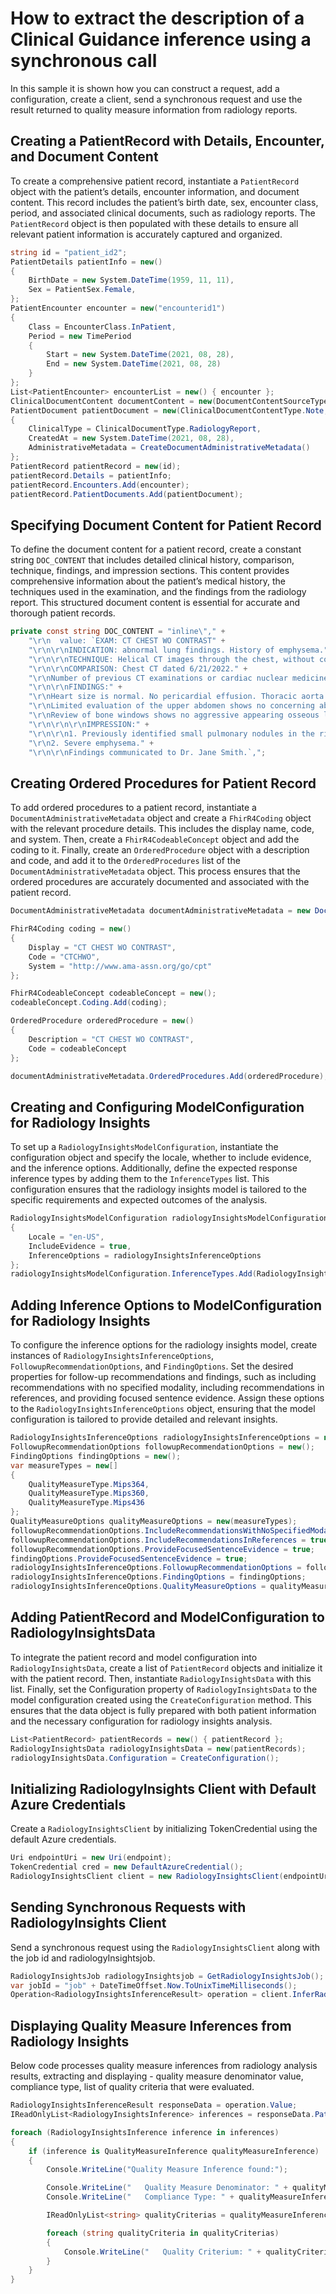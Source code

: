 # How to extract the description of a Clinical Guidance inference using a synchronous call

In this sample it is shown how you can construct a request, add a configuration, create a client, send a synchronous request and use the result returned to quality measure information from radiology reports.

## Creating a PatientRecord with Details, Encounter, and Document Content
To create a comprehensive patient record, instantiate a `PatientRecord` object with the patient’s details, encounter information, and document content. This record includes the patient’s birth date, sex, encounter class, period, and associated clinical documents, such as radiology reports. The `PatientRecord` object is then populated with these details to ensure all relevant patient information is accurately captured and organized.
```C# Snippet:Quality_Measure_Sync_Tests_Samples_CreatePatientRecord
string id = "patient_id2";
PatientDetails patientInfo = new()
{
    BirthDate = new System.DateTime(1959, 11, 11),
    Sex = PatientSex.Female,
};
PatientEncounter encounter = new("encounterid1")
{
    Class = EncounterClass.InPatient,
    Period = new TimePeriod
    {
        Start = new System.DateTime(2021, 08, 28),
        End = new System.DateTime(2021, 08, 28)
    }
};
List<PatientEncounter> encounterList = new() { encounter };
ClinicalDocumentContent documentContent = new(DocumentContentSourceType.Inline, DOC_CONTENT);
PatientDocument patientDocument = new(ClinicalDocumentContentType.Note, "doc2", documentContent)
{
    ClinicalType = ClinicalDocumentType.RadiologyReport,
    CreatedAt = new System.DateTime(2021, 08, 28),
    AdministrativeMetadata = CreateDocumentAdministrativeMetadata()
};
PatientRecord patientRecord = new(id);
patientRecord.Details = patientInfo;
patientRecord.Encounters.Add(encounter);
patientRecord.PatientDocuments.Add(patientDocument);
```

## Specifying Document Content for Patient Record
To define the document content for a patient record, create a constant string `DOC_CONTENT` that includes detailed clinical history, comparison, technique, findings, and impression sections. This content provides comprehensive information about the patient’s medical history, the techniques used in the examination, and the findings from the radiology report. This structured document content is essential for accurate and thorough patient records.
```C# Snippet:Quality_Measure_Sync_Tests_Samples_Doc_Content
private const string DOC_CONTENT = "inline\"," +
    "\r\n  value: `EXAM: CT CHEST WO CONTRAST" +
    "\r\n\r\nINDICATION: abnormal lung findings. History of emphysema." +
    "\r\n\r\nTECHNIQUE: Helical CT images through the chest, without contrast. This exam was performed using one or more of the following dose reduction techniques: Automated exposure control, adjustment of the mA and/or kV according to patient size, and/or use of iterative reconstruction technique. " +
    "\r\n\r\nCOMPARISON: Chest CT dated 6/21/2022." +
    "\r\nNumber of previous CT examinations or cardiac nuclear medicine (myocardial perfusion) examinations performed in the preceding 12-months: 2" +
    "\r\n\r\nFINDINGS:" +
    "\r\nHeart size is normal. No pericardial effusion. Thoracic aorta as well as pulmonary arteries are normal in caliber. There are dense coronary artery calcifications. No enlarged axillary, mediastinal, or hilar lymph nodes by CT size criteria. Central airways are widely patent. No bronchial wall thickening. No pneumothorax, pleural effusion or pulmonary edema. The previously identified posterior right upper lobe nodules are no longer seen. However, there are multiple new small pulmonary nodules. An 8 mm nodule in the right upper lobe, image #15 series 4. New posterior right upper lobe nodule measuring 6 mm, image #28 series 4. New 1.2 cm pulmonary nodule, right upper lobe, image #33 series 4. New 4 mm pulmonary nodule left upper lobe, image #22 series 4. New 8 mm pulmonary nodule in the left upper lobe adjacent to the fissure, image #42 series 4. A few new tiny 2 to 3 mm pulmonary nodules are also noted in the left lower lobe. As before there is a background of severe emphysema. No evidence of pneumonia." +
    "\r\nLimited evaluation of the upper abdomen shows no concerning abnormality." +
    "\r\nReview of bone windows shows no aggressive appearing osseous lesions." +
    "\r\n\r\n\r\nIMPRESSION:" +
    "\r\n\r\n1. Previously identified small pulmonary nodules in the right upper lobe have resolved, but there are multiple new small nodules scattered throughout both lungs. Recommend short-term follow-up with noncontrast chest CT in 3 months as per current  Current guidelines (2017 Fleischner Society)." +
    "\r\n2. Severe emphysema." +
    "\r\n\r\nFindings communicated to Dr. Jane Smith.`,";
```

## Creating Ordered Procedures for Patient Record
To add ordered procedures to a patient record, instantiate a `DocumentAdministrativeMetadata` object and create a `FhirR4Coding` object with the relevant procedure details. This includes the display name, code, and system. Then, create a `FhirR4CodeableConcept` object and add the coding to it. Finally, create an `OrderedProcedure` object with a description and code, and add it to the `OrderedProcedures` list of the `DocumentAdministrativeMetadata` object. This process ensures that the ordered procedures are accurately documented and associated with the patient record.
```C# Snippet:Quality_Measure_Sync_Tests_Samples_CreateDocumentAdministrativeMetadata
DocumentAdministrativeMetadata documentAdministrativeMetadata = new DocumentAdministrativeMetadata();

FhirR4Coding coding = new()
{
    Display = "CT CHEST WO CONTRAST",
    Code = "CTCHWO",
    System = "http://www.ama-assn.org/go/cpt"
};

FhirR4CodeableConcept codeableConcept = new();
codeableConcept.Coding.Add(coding);

OrderedProcedure orderedProcedure = new()
{
    Description = "CT CHEST WO CONTRAST",
    Code = codeableConcept
};

documentAdministrativeMetadata.OrderedProcedures.Add(orderedProcedure);
```

## Creating and Configuring ModelConfiguration for Radiology Insights
To set up a `RadiologyInsightsModelConfiguration`, instantiate the configuration object and specify the locale, whether to include evidence, and the inference options. Additionally, define the expected response inference types by adding them to the `InferenceTypes` list. This configuration ensures that the radiology insights model is tailored to the specific requirements and expected outcomes of the analysis.
```C# Snippet:Quality_Measure_Sync_Tests_Samples_CreateModelConfiguration
RadiologyInsightsModelConfiguration radiologyInsightsModelConfiguration = new()
{
    Locale = "en-US",
    IncludeEvidence = true,
    InferenceOptions = radiologyInsightsInferenceOptions
};
radiologyInsightsModelConfiguration.InferenceTypes.Add(RadiologyInsightsInferenceType.QualityMeasure);
```

## Adding Inference Options to ModelConfiguration for Radiology Insights
To configure the inference options for the radiology insights model, create instances of `RadiologyInsightsInferenceOptions`, `FollowupRecommendationOptions`, and `FindingOptions`. Set the desired properties for follow-up recommendations and findings, such as including recommendations with no specified modality, including recommendations in references, and providing focused sentence evidence. Assign these options to the `RadiologyInsightsInferenceOptions` object, ensuring that the model configuration is tailored to provide detailed and relevant insights.
```C# Snippet:Quality_Measure_Sync_Tests_Samples_CreateRadiologyInsightsInferenceOptions
RadiologyInsightsInferenceOptions radiologyInsightsInferenceOptions = new();
FollowupRecommendationOptions followupRecommendationOptions = new();
FindingOptions findingOptions = new();
var measureTypes = new[]
{
    QualityMeasureType.Mips364,
    QualityMeasureType.Mips360,
    QualityMeasureType.Mips436
};
QualityMeasureOptions qualityMeasureOptions = new(measureTypes);
followupRecommendationOptions.IncludeRecommendationsWithNoSpecifiedModality = true;
followupRecommendationOptions.IncludeRecommendationsInReferences = true;
followupRecommendationOptions.ProvideFocusedSentenceEvidence = true;
findingOptions.ProvideFocusedSentenceEvidence = true;
radiologyInsightsInferenceOptions.FollowupRecommendationOptions = followupRecommendationOptions;
radiologyInsightsInferenceOptions.FindingOptions = findingOptions;
radiologyInsightsInferenceOptions.QualityMeasureOptions = qualityMeasureOptions;
```

## Adding PatientRecord and ModelConfiguration to RadiologyInsightsData
To integrate the patient record and model configuration into `RadiologyInsightsData`, create a list of `PatientRecord` objects and initialize it with the patient record. Then, instantiate `RadiologyInsightsData` with this list. Finally, set the Configuration property of `RadiologyInsightsData` to the model configuration created using the `CreateConfiguration` method. This ensures that the data object is fully prepared with both patient information and the necessary configuration for radiology insights analysis.
```C# Snippet:Quality_Measure_Sync_Tests_Samples_AddRecordAndConfiguration
List<PatientRecord> patientRecords = new() { patientRecord };
RadiologyInsightsData radiologyInsightsData = new(patientRecords);
radiologyInsightsData.Configuration = CreateConfiguration();
```

## Initializing RadiologyInsights Client with Default Azure Credentials
Create a `RadiologyInsightsClient` by initializing TokenCredential using the default Azure credentials.
```C# Snippet:Quality_Measure_Sync_Tests_Samples_TokenCredential
Uri endpointUri = new Uri(endpoint);
TokenCredential cred = new DefaultAzureCredential();
RadiologyInsightsClient client = new RadiologyInsightsClient(endpointUri, cred);
```

## Sending Synchronous Requests with RadiologyInsights Client 
Send a synchronous request using the `RadiologyInsightsClient` along with the job id and radiologyInsightsjob.
```C# Snippet:Quality_Measure_Sync_Tests_Samples_synccall
RadiologyInsightsJob radiologyInsightsjob = GetRadiologyInsightsJob();
var jobId = "job" + DateTimeOffset.Now.ToUnixTimeMilliseconds();
Operation<RadiologyInsightsInferenceResult> operation = client.InferRadiologyInsights(WaitUntil.Completed, jobId, radiologyInsightsjob);
```

## Displaying Quality Measure Inferences from Radiology Insights
Below code processes quality measure inferences from radiology analysis results, extracting and displaying - quality measure denominator value, compliance type, list of quality criteria that were evaluated.
```C# Snippet:Quality_Measure_Sync_Tests_Samples_Quality_Measure_Inference
RadiologyInsightsInferenceResult responseData = operation.Value;
IReadOnlyList<RadiologyInsightsInference> inferences = responseData.PatientResults[0].Inferences;

foreach (RadiologyInsightsInference inference in inferences)
{
    if (inference is QualityMeasureInference qualityMeasureInference)
    {
        Console.WriteLine("Quality Measure Inference found:");

        Console.WriteLine("   Quality Measure Denominator: " + qualityMeasureInference.QualityMeasureDenominator);
        Console.WriteLine("   Compliance Type: " + qualityMeasureInference.ComplianceType);

        IReadOnlyList<string> qualityCriterias = qualityMeasureInference.QualityCriteria;

        foreach (string qualityCriteria in qualityCriterias)
        {
            Console.WriteLine("   Quality Criterium: " + qualityCriteria);
        }
    }
}
```